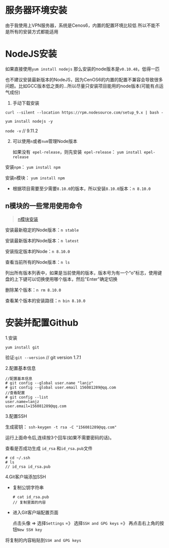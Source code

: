 # 服务器环境安装

由于我使用上VPN服务器，系统是Cenos6，内置的配置环境比较低
所以不能不是所有的安装方式都能适用

# NodeJS安装

如果直接使用`yum install nodejs` 那么安装的node版本是`v0.10.48`，低得一匹

也不建议安装最新版本的NodeJS，因为CenOS6的内置的配置不兼容会导致很多问题。比如GCC版本低之类的...所以尽量只安装项目能用的node版本(可能有点运气成份)

1. 手动下载安装

 `curl --silent --location https://rpm.nodesource.com/setup_9.x | bash -`

  `yum install nodejs -y`

  `node -v` // 9.11.2

2. 可以使用`n`或者`nvm`管理Node版本

   如果没有` epel-release`，则先安装` epel-release`：  `yum install epel-release`

  安装`npm`： `yum install npm`

  安装`n`模块： `yum install npm`
  
  - 根据项目需要至少需要`8.10.0`的版本，所以安装`8.10.0`版本：`n 8.10.0`


## n模块的一些常用使用命令

>[n模块安装](https://github.com/muwenzi/Program-Blog/issues/6)

安装最新稳定的Node版本：`n stable`

安装最新版本的Node版本：`n latest`

安装指定版本的Node：`n 8.10.0`

查看当前所有的Node版本：`n ls`

  列出所有版本列表中，如果是当前使用的版本，版本号为有一个“o”标志，使用键盘的上下键可以切换使用哪个版本，然后"Enter"确定切换

删除某个版本：`n rm 8.10.0`

查看某个版本的安装路径：`n bin 8.10.0`

# 安装并配置Github

1.安装

`yum install git`

验证:`git --version` // git version 1.7.1

2.配置基本信息

```
//配置基本信息
# git config --global user.name "lanjz"
# git config --global user.email 156081289@qq.com
//查看配置
# git config --list
user.name=lanjz
user.email=156081289@qq.com
```

3.配置SSH

生成密钥： `ssh-keygen -t rsa -C "156081289@qq.com"`

运行上面命令后,连续按3个回车(如果不需要密码的话)。

查看是否成功生成 `id_rsa` 和`id_rsa.pub`文件

```
# cd ~/.ssh
# ls
// id_rsa id_rsa.pub

```

4.Git客户端添加SSH

- 复制公钥字符串

  ```
  # cat id_rsa.pub
  // 复制里面的内容
  ```

- 进入Git客户端配置页面

  点击头像 => 选择`Settings` =》 选择`SSH and GPG keys` =》 再点击右上角的按钮`New SSH key`

将复制的内容粘贴到`SSH and GPG keys`